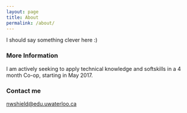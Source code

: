 ```yaml
---
layout: page
title: About
permalink: /about/
---
```


I should say something clever here :)

### More Information

I am actively seeking to apply technical knowledge and softskills in a 4 month Co-op, starting in May 2017.
### Contact me

[nwshield@edu.uwaterloo.ca](mailto:nwshield@edu.uwaterloo.ca)